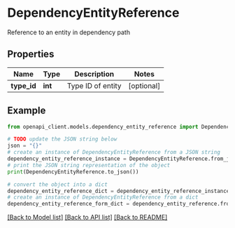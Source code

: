 # DependencyEntityReference

Reference to an entity in dependency path

## Properties

Name | Type | Description | Notes
------------ | ------------- | ------------- | -------------
**type_id** | **int** | Type ID of entity | [optional] 

## Example

```python
from openapi_client.models.dependency_entity_reference import DependencyEntityReference

# TODO update the JSON string below
json = "{}"
# create an instance of DependencyEntityReference from a JSON string
dependency_entity_reference_instance = DependencyEntityReference.from_json(json)
# print the JSON string representation of the object
print(DependencyEntityReference.to_json())

# convert the object into a dict
dependency_entity_reference_dict = dependency_entity_reference_instance.to_dict()
# create an instance of DependencyEntityReference from a dict
dependency_entity_reference_form_dict = dependency_entity_reference.from_dict(dependency_entity_reference_dict)
```
[[Back to Model list]](../README.md#documentation-for-models) [[Back to API list]](../README.md#documentation-for-api-endpoints) [[Back to README]](../README.md)


